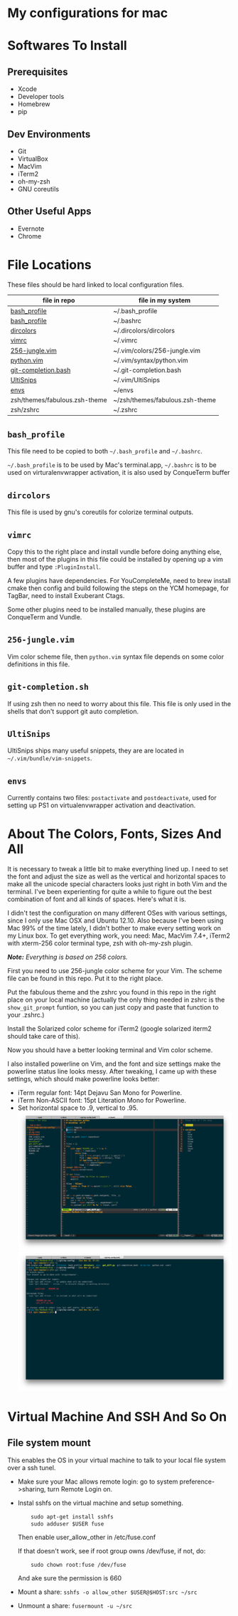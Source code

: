 My configurations for mac
=====================


# Softwares To Install

## Prerequisites

- Xcode
- Developer tools
- Homebrew
- pip

## Dev Environments

- Git
- VirtualBox
- MacVim
- iTerm2
- oh-my-zsh
- GNU coreutils

## Other Useful Apps

- Evernote
- Chrome

# File Locations

These files should be hard linked to local configuration files.

| file in repo                              | file in my system               |
| ----------------------------------------- | ------------------------------- |
| [bash_profile](#bash_profile)             | ~/.bash_profile                 |
| [bash_profile](#bash_profile)             | ~/.bashrc                       |
| [dircolors](#dircolors)                   | ~/.dircolors/dircolors          |
| [vimrc](#vimrc)                           | ~/.vimrc                        |
| [256-jungle.vim](#256-junglevim)          | ~/.vim/colors/256-jungle.vim    |
| [python.vim](#python-vim)                 | ~/.vim/syntax/python.vim        |
| [git-completion.bash](#git-completionsh)  | ~/.git-completion.bash          |
| [UltiSnips](#ultisnips)                   | ~/.vim/UltiSnips                |
| [envs](#envs)                             | ~/envs                          |
| zsh/themes/fabulous.zsh-theme             | ~/zsh/themes/fabulous.zsh-theme |
| zsh/zshrc                                 | ~/.zshrc                        |

## `bash_profile`
This file need to be copied to both `~/.bash_profile` and `~/.bashrc`.

`~/.bash_profile` is to be used by Mac's terminal.app, `~/.bashrc` is to be
used on virturalenvwrapper activation, it is also used by ConqueTerm buffer

## `dircolors`
This file is used by gnu's coreutils for colorize terminal outputs.

## `vimrc`
Copy this to the right place and install vundle before doing anything else,
then most of the plugins in this file could be installed by opening up a vim
buffer and type `:PluginInstall`.

A few plugins have dependencies. For YouCompleteMe, need to brew install cmake
then config and build following the steps on the YCM homepage, for TagBar,
need to install Exuberant Ctags.

Some other plugins need to be installed manually, these plugins are ConqueTerm
and Vundle.

## `256-jungle.vim`
Vim color scheme file, then `python.vim` syntax file depends on some color
definitions in this file.

## `git-completion.sh`
If using zsh then no need to worry about this file. This file is only used in
the shells that don't support git auto completion.

## `UltiSnips`
UltiSnips ships many useful snippets, they are are located in
`~/.vim/bundle/vim-snippets`.

## `envs`
Currently contains two files: `postactivate` and `postdeactivate`, used for
setting up PS1 on virtualenvwrapper activation and deactivation.


# About The Colors, Fonts, Sizes And All

It is necessary to tweak a little bit to make everything lined up. I need to
set the font and adjust the size as well as the vertical and horizontal spaces
to make all the unicode special characters looks just right in both Vim and
the terminal. I've been experienting for quite a while to figure out the best
combination of font and all kinds of spaces. Here's what it is.

I didn't test the configuration on many different OSes with various settings,
since I only use Mac OSX and Ubuntu 12.10. Also because I've been using Mac
99% of the time lately, I didn't bother to make every setting work on my Linux
box. To get everything work, you need: Mac, MacVim 7.4+, iTerm2 with xterm-256
color terminal type, zsh with oh-my-zsh plugin.

_**Note:** Everything is based on 256 colors._

First you need to use 256-jungle color scheme for your Vim. The scheme file
can be found in this repo. Put it to the right place.

Put the fabulous theme and the zshrc you found in this repo in the right place
on your local machine (actually the only thing needed in zshrc is the
`show_git_prompt` funtion, so you can just copy and paste that function to
your .zshrc.)

Install the Solarized color scheme for iTerm2 (google solarized iterm2 should
take care of this).

Now you should have a better looking terminal and Vim color scheme.

I also installed powerline on Vim, and the font and size settings make the
powerline status line looks messy. After tweaking, I came up with these
settings, which should make powerline looks better:

- iTerm regular font: 14pt Dejavu San Mono for Powerline.
- iTerm Non-ASCII font: 15pt Literation Mono for Powerline.
- Set horizontal space to .9, vertical to .95.
![Vim Screenshot](/images/vim.png)
![Terminal Screenshot](/images/terminal.png)

# Virtual Machine And SSH And So On

## File system mount

This enables the OS in your virtual machine to talk to your local file system
over a ssh tunel.
* Make sure your Mac allows remote login: go to system preference->sharing,
turn Remote Login on.
* Instal sshfs on the virtual machine and setup something.

    ```shell
        sudo apt-get install sshfs
        sudo adduser $USER fuse
    ```

    Then enable user_allow_other in /etc/fuse.conf

    If that doesn't work, see if root group owns /dev/fuse, if not, do:

    ```shell
        sudo chown root:fuse /dev/fuse
    ```

    And ake sure the permission is 660

* Mount a share: `sshfs -o allow_other $USER@$HOST:src ~/src`
* Unmount a share: `fusermount -u ~/src`
